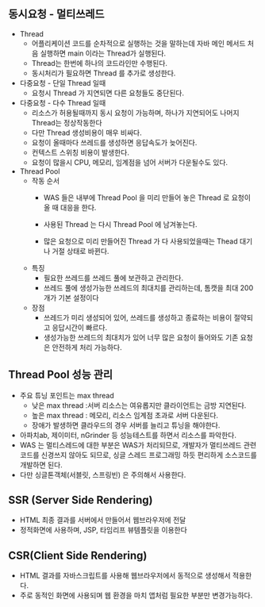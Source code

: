 ## 동시요청 - 멀티쓰레드
- Thread
	- 어플리케이션 코드를 순차적으로 실행하는 것을 말하는데 자바 메인 메서드 처음 실행하면 main 이라는 Thread가 실행된다.
	- Thread는 한번에 하나의 코드라인만 수행된다.
	- 동시처리가 필요하면 Thread 를 추가로 생성한다.
- 다중요청 - 단일 Thread 일때	
	- 요청시 Thread 가 지연되면 다른 요청들도 중단된다.
- 다중요청 - 다수 Thread 일때
	- 리소스가 허용될때까지 동시 요청이 가능하며, 하나가 지연되어도 나머지 Thread는 정상작동한다
	- 다만 Thread 생성비용이 매우 비싸다. 
	- 요청이 올때마다 쓰레드를 생성하면 응답속도가 늦어진다.
	- 컨텍스트 스위칭 비용이 발생한다.
	- 요청이 많을시 CPU, 메모리, 임계점을 넘어 서버가 다운될수도 있다.
- Thread Pool
	- 작동 순서
		-  WAS 들은 내부에 Thread Pool 을 미리 만들어 놓은 Thread 로 요청이 올 때 대응을 한다.
	
		- 사용된 Thread 는 다시 Thread Pool 에 남겨놓는다. 
		- 많은 요청으로 미리 만들어진 Thread 가 다 사용되었을때는 Thead 대기나 거절 상태로 바뀐다. 
	- 특징 
		- 필요한 쓰레드를 쓰레드 풀에 보관하고 관리한다.
		- 쓰레드 풀에 생성가능한 쓰레드의 최대치를 관리하는데, 톰캣을 최대 200개가 기본 설정이다
	- 장점 
		- 쓰레드가 미리 생성되어 있어, 쓰레드를 생성하고 종료하는 비용이 절약되고 응답시간이 빠르다.
		- 생성가능한 쓰레드의 최대치가 있어 너무 많은 요청이 들어와도 기존 요청은 안전하게 처리 가능하다.
## Thread Pool 성능 관리
- 주요 튜닝 포인트는 max thread 
	- 낮은 max thread  :서버 리소스는 여유롭지만 클라이언트는 금방 지연된다.
	- 높은 max thread : 메모리, 리소스 임계점 초과로 서버 다운된다.
	- 장애가 발생하면 클라우드의 경우 서버를 늘리고 튜닝을 해야한다. 
- 아파치ab, 제이미터, nGrinder 등 성능테스트를 하면서 리소스를  파악한다.
- WAS 는 멀티스레드에 대한 부분은 WAS가 처리되므로, 개발자가 멀티쓰레드 관련 코드를 신경쓰지 않아도 되므로, 싱글 스레드 프로그래밍 하듯 편리하게 소스코드를 개발하면 된다. 
- 다만 싱글톤객체(서블릿, 스프링빈) 은 주의해서 사용한다.

## SSR (Server Side Rendering)
- HTML 최종 결과를 서버에서 만들어서 웹브라우저에 전달
- 정적화면에 사용하며, JSP, 타임리프 뷰템플릿을 이용한다
## CSR(Client Side Rendering)
- HTML 결과를 자바스크립트를 사용해 웹브라우저에서 동적으로 생성해서 적용한다.
- 주로 동적인 화면에 사용되며 웹 환경을 마치 앱처럼 필요한 부분만 변경가능하다.
